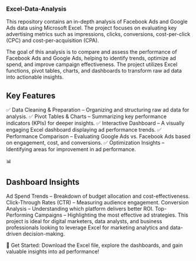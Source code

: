 ### Excel-Data-Analysis
This repository contains an in-depth analysis of Facebook Ads and Google Ads data using Microsoft Excel. The project focuses on evaluating key advertising metrics such as impressions, clicks, conversions, cost-per-click (CPC) and cost-per-acquisition (CPA).

The goal of this analysis is to compare and assess the performance of Facebook Ads and Google Ads, helping to identify trends, optimize ad spend, and improve campaign effectiveness. The project utilizes Excel functions, pivot tables, charts, and dashboards to transform raw ad data into actionable insights.

## Key Features
✅ Data Cleaning & Preparation – Organizing and structuring raw ad data for analysis.
✅ Pivot Tables & Charts – Summarizing key performance indicators (KPIs) for deeper insights.
✅ Interactive Dashboard – A visually engaging Excel dashboard displaying ad performance trends.
✅ Performance Comparison – Evaluating Google Ads vs. Facebook Ads based on engagement, cost, and conversions.
✅ Optimization Insights – Identifying areas for improvement in ad performance.

📊 
## Dashboard Insights
Ad Spend Trends – Breakdown of budget allocation and cost-effectiveness.
Click-Through Rates (CTR) – Measuring audience engagement.
Conversion Analysis – Understanding which platform delivers better ROI.
Top-Performing Campaigns – Highlighting the most effective ad strategies.
This project is ideal for digital marketers, data analysts, and business professionals looking to leverage Excel for marketing analytics and data-driven decision-making.

🚀 Get Started: Download the Excel file, explore the dashboards, and gain valuable insights into ad performance!
